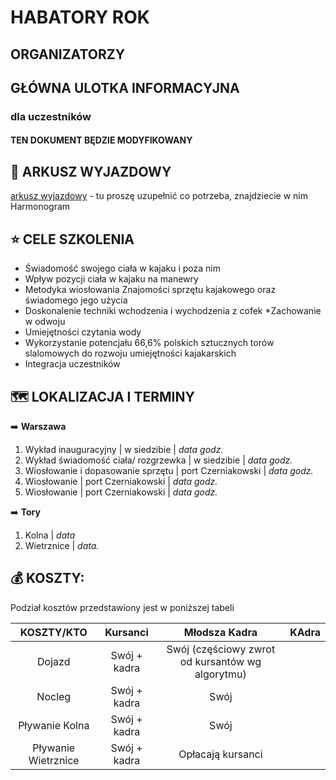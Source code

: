# HABATORY ROK

## ORGANIZATORZY

## GŁÓWNA ULOTKA INFORMACYJNA

### dla uczestników

#### TEN DOKUMENT BĘDZIE MODYFIKOWANY

## 📝 ARKUSZ WYJAZDOWY

[arkusz wyjazdowy][aw] - tu proszę uzupełnić co potrzeba, znajdziecie w nim Harmonogram

## ⭐ CELE SZKOLENIA

- Świadomość swojego ciała w kajaku i poza nim
- Wpływ pozycji ciała w kajaku na manewry
- Metodyka wiosłowania
  Znajomości sprzętu kajakowego oraz świadomego jego użycia
- Doskonalenie techniki wchodzenia i wychodzenia z cofek
  \*Zachowanie w odwoju
- Umiejętności czytania wody
- Wykorzystanie potencjału 66,6% polskich sztucznych torów slalomowych do rozwoju umiejętności kajakarskich
- Integracja uczestników

## 🗺️ LOKALIZACJA I TERMINY

➡️ **Warszawa**

1. Wykład inauguracyjny | w siedzibie | _data godz._
2. Wykład świadomość ciała/ rozgrzewka | w siedzibie | _data godz._
3. Wiosłowanie i dopasowanie sprzętu | port Czerniakowski | _data godz._
4. Wiosłowanie | port Czerniakowski | _data godz._
5. Wiosłowanie | port Czerniakowski | _data godz._

➡️ **Tory**

1. Kolna | _data_
2. Wietrznice | _data._

## 💰 KOSZTY:

Podział kosztów przedstawiony jest w poniższej tabeli

|     KOSZTY/KTO      |   Kursanci   |                  Młodsza Kadra                   | KAdra |
| :-----------------: | :----------: | :----------------------------------------------: | :---: |
|       Dojazd        | Swój + kadra | Swój (częściowy zwrot od kursantów wg algorytmu) |
|       Nocleg        | Swój + kadra |                       Swój                       |
|   Pływanie Kolna    | Swój + kadra |                       Swój                       |
| Pływanie Wietrznice | Swój + kadra |                Opłacają kursanci                 |

[aw]: (https://docs.google.com/spreadsheets/d/10giT2T6qyZJoPy82lyKUyZWgP5miSnaLXoyV4FlH55o/edit#gid=71587447)
